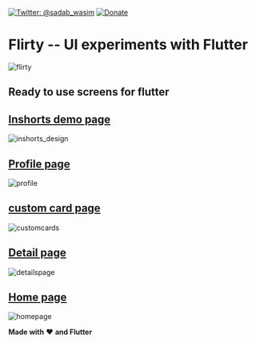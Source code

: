 [![Twitter: @sadab_wasim](https://img.shields.io/badge/contact-@sadab_wasim-blue.svg?style=flat)](https://twitter.com/sadab_wasim)
[![Donate](https://img.shields.io/badge/Donate-PayPal-brightgreen)](https://paypal.me/mdsadabwasim?locale.x=en_GB)

# Flirty -- UI experiments with Flutter

![flirty](https://user-images.githubusercontent.com/30585197/49655570-f6401780-fa60-11e8-9ee4-e61ef2b2761d.png)
## Ready to use screens for flutter

## [Inshorts demo page](https://github.com/MDSADABWASIM/Flirty/blob/master/lib/screens/inshorts_design.dart)

![inshorts_design](https://user-images.githubusercontent.com/30585197/49682415-b5381980-fad9-11e8-92fe-26dbb6febdde.png)


## [Profile page](https://github.com/MDSADABWASIM/Flirty/blob/master/lib/screens/profilePage.dart)

![profile](https://user-images.githubusercontent.com/30585197/49682194-2e357200-fad6-11e8-917c-f2a49c93877e.jpg)


## [custom card page](https://github.com/MDSADABWASIM/Flirty/blob/master/lib/screens/custom_cards.dart)

![customcards](https://user-images.githubusercontent.com/30585197/49682201-60df6a80-fad6-11e8-8719-f02a60328cb0.png)


## [Detail page](https://github.com/MDSADABWASIM/Flirty/blob/master/lib/screens/detail_page.dart)

![detailspage](https://user-images.githubusercontent.com/30585197/49682196-46a58c80-fad6-11e8-98ae-219abf5ab850.jpg)


## [Home page](https://github.com/MDSADABWASIM/Flirty/blob/master/lib/screens/homePage.dart)

![homepage](https://user-images.githubusercontent.com/30585197/49682206-70f74a00-fad6-11e8-8efa-1ec132625c6d.jpg)

**Made with** :heart: **and Flutter**

